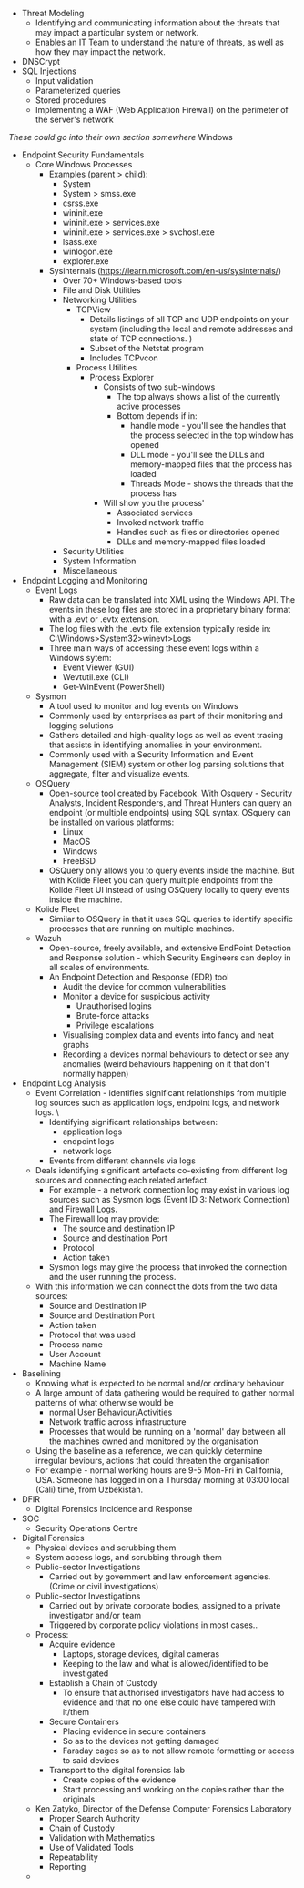 
- Threat Modeling
	- Identifying and communicating information about the threats that may impact a particular system or network. 
	- Enables an IT Team to understand the nature of threats, as well as how they may impact the network.
- DNSCrypt
-  SQL Injections
	- Input validation
	- Parameterized queries
	- Stored procedures
	- Implementing a WAF (Web Application Firewall) on the perimeter of the server's network

*These could go into their own section somewhere*
Windows
- Endpoint Security Fundamentals
	- Core Windows Processes
		- Examples (parent > child):
			- System
			- System > smss.exe
			- csrss.exe
			- wininit.exe
			- wininit.exe > services.exe
			- wininit.exe > services.exe > svchost.exe
			- lsass.exe
			- winlogon.exe
			- explorer.exe
		- Sysinternals (https://learn.microsoft.com/en-us/sysinternals/)
			- Over 70+ Windows-based tools
			- File and Disk Utilities
			- Networking Utilities
				- TCPView
					- Details listings of all TCP and UDP endpoints on your system (including the local and remote addresses and state of TCP connections. )
					- Subset of the Netstat program
					- Includes TCPvcon
				- Process Utilities
					- Process Explorer
						- Consists of two sub-windows
							- The top always shows a list of the currently active processes
							- Bottom depends if in:
								- handle mode - you'll see the handles that the process selected in the top window has opened
								- DLL mode - you'll see the DLLs and memory-mapped files that the process has loaded
								- Threads Mode - shows the threads that the process has
						- Will show you the process'
							- Associated services
							- Invoked network traffic
							- Handles such as files or directories opened
							- DLLs and memory-mapped files loaded
			- Security Utilities
			- System Information
			- Miscellaneous
- Endpoint Logging and Monitoring
	- Event Logs
		- Raw data can be translated into XML using the Windows API. The events in these log files are stored in a proprietary binary format with a .evt or .evtx extension. 
		- The log files with the .evtx file extension typically reside in:
				C:\Windows>System32>winevt>Logs
		- Three main ways of accessing these event logs within a Windows sytem:
			- Event Viewer (GUI)
			- Wevtutil.exe (CLI)
			- Get-WinEvent (PowerShell)
	- Sysmon
		- A tool used to monitor and log events on Windows
		- Commonly used by enterprises as part of their monitoring and logging solutions
		- Gathers detailed and high-quality logs as well as event tracing that assists in identifying anomalies in your environment. 
		- Commonly used with a Security Information and Event Management (SIEM) system or other log parsing solutions that aggregate, filter and visualize events. 
	- OSQuery
		- Open-source tool created by Facebook. With Osquery - Security Analysts, Incident Responders, and Threat Hunters can query an endpoint (or multiple endpoints) using SQL syntax. OSquery can be installed on various platforms:
			- Linux
			- MacOS
			- Windows
			- FreeBSD
		- OSQuery only allows you to query events inside the machine. But with Kolide Fleet you can query multiple endpoints from the Kolide Fleet UI instead of using OSQuery locally to query events inside the machine. 
	- Kolide Fleet
		- Similar to OSQuery in that it uses SQL queries to identify specific processes that are running on multiple machines. 
	- Wazuh
		- Open-source, freely available, and extensive EndPoint Detection and Response solution - which Security Engineers can deploy in all scales of environments. 
		- An Endpoint Detection and Response (EDR) tool
			- Audit the device for common vulnerabilities
			- Monitor a device for suspicious activity
				- Unauthorised logins
				- Brute-force attacks
				- Privilege escalations
			- Visualising complex data and events into fancy and neat graphs 
			- Recording a devices normal behaviours to detect or see any anomalies (weird behaviours happening on it that don't normally happen)
- Endpoint Log Analysis
	- Event Correlation - identifies significant relationships from multiple log sources such as application logs, endpoint logs, and network logs. \
		- Identifying significant relationships between:
			- application logs
			- endpoint logs
			- network logs
		- Events from different channels via logs
	- Deals identifying significant artefacts co-existing from different log sources and connecting each related artefact. 
		- For example - a network connection log may exist in various log sources such as Sysmon logs (Event ID 3: Network Connection) and Firewall Logs. 
		- The Firewall log may provide:
			- The source and destination IP
			- Source and destination Port
			- Protocol
			- Action taken
		- Sysmon logs may give the process that invoked the connection and the user running the process. 
	- With this information we can connect the dots from the two data sources:
		- Source and Destination IP
		- Source and Destination Port
		- Action taken
		- Protocol that was used
		- Process name
		- User Account
		- Machine Name
- Baselining
	- Knowing what is expected to be normal and/or ordinary behaviour
	- A large amount of data gathering would be required to gather normal patterns of what otherwise would be
		- normal User Behaviour/Activities
		- Network traffic across infrastructure
		- Processes that would be running on a 'normal' day between all the machines owned and monitored by the organisation
	- Using the baseline as a reference, we can quickly determine irregular beviours, actions that could threaten the organisation
	- For example - normal working hours are 9-5 Mon-Fri in California, USA. Someone has logged in on a Thursday morning at 03:00 local (Cali) time, from Uzbekistan.
- DFIR
	- Digital Forensics Incidence and Response
- SOC
	- Security Operations Centre
- Digital Forensics
	- Physical devices and scrubbing them
	- System access logs, and scrubbing through them
	- Public-sector Investigations
		- Carried out by government and law enforcement agencies. (Crime or civil investigations)
	- Public-sector Investigations
		- Carried out by private corporate bodies, assigned to a private investigator and/or team
		- Triggered by corporate policy violations in most cases..
	- Process:
		- Acquire evidence
			- Laptops, storage devices, digital cameras
			- Keeping to the law and what is allowed/identified to be investigated
		- Establish a Chain of Custody
			- To ensure that authorised investigators have had access to evidence and that no one else could have tampered with it/them
		- Secure Containers
			- Placing evidence in secure containers
			- So as to the devices not getting damaged
			- Faraday cages so as to not allow remote formatting or access to said devices
		- Transport to the digital forensics lab
			- Create copies of the evidence
			- Start processing and working on the copies rather than the originals
	- Ken Zatyko, Director of the Defense Computer Forensics Laboratory
		- Proper Search Authority
		- Chain of Custody
		- Validation with Mathematics
		- Use of Validated Tools
		- Repeatability
		- Reporting
	- 
